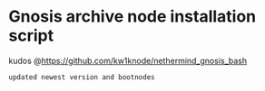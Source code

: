# Gnosis archive node installation script

kudos @https://github.com/kw1knode/nethermind_gnosis_bash

```
updated newest version and bootnodes
```
